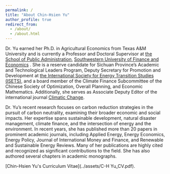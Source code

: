 ```yaml
---
permalink: /
title: "About Chin-Hsien Yu"
author_profile: true
redirect_from: 
  - /about/
  - /about.html
---
```


Dr. Yu earned her Ph.D. in Agricultural Economics from Texas A&M University and is currently a Professor and Doctoral Supervisor at [the School of Public Administration](https://spa.swufe.edu.cn/), [Southwestern University of Finance and Economics](https://www.swufe.edu.cn/) . She is a reserve candidate for Sichuan Province’s Academic and Technological Leaders Program, Deputy Secretary for Promotion and Development at [the International Society for Energy Transition Studies (ISETS)](http://isets.org), and a board member of the Climate Finance Subcommittee of the Chinese Society of Optimization, Overall Planning, and Economic Mathematics. Additionally, she serves as Associate Deputy Editor of the international journal [Climatic Change](https://link.springer.com/journal/10584).

Dr. Yu’s recent research focuses on carbon reduction strategies in the pursuit of carbon neutrality, examining their broader economic and social impacts. Her expertise spans sustainable development, natural disaster management, climate finance, and the intersection of energy and the environment. In recent years, she has published more than 20 papers in prominent academic journals, including Applied Energy, Energy Economics, Energy Policy, Journal of International Money and Finance, and Renewable and Sustainable Energy Reviews. Many of her publications are highly cited and recognized as significant contributions to the field. She has also authored several chapters in academic monographs.

[Chin-Hsien Yu's Curriculum Vitae](../assets/C-H Yu_CV.pdf).
